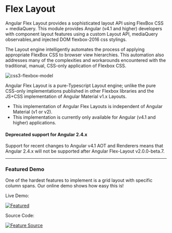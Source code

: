 # Flex Layout

Angular Flex Layout provides a sophisticated layout API using FlexBox CSS + mediaQuery. This module provides Angular (v4.1 and higher) developers with component layout features using a custom Layout API, mediaQuery observables,and injected DOM flexbox-2016 css stylings.  

The Layout engine intelligently automates the process of applying appropriate FlexBox CSS to browser view hierarchies. This automation also addresses many of the complexities and workarounds encountered with the traditional, manual, CSS-only application of Flexbox CSS. 

![css3-flexbox-model](https://cloud.githubusercontent.com/assets/210413/20034148/49a4fb62-a382-11e6-9822-42b90dec69be.jpg)

Angular Flex Layout is a pure-Typescript Layout engine; unlike the pure CSS-only implementations published in other Flexbox libraries  and the JS+CSS implementation of Angular Material v1.x Layouts. 

*  This implementation of Angular Flex Layouts is independent of Angular Material (v1 or v2).
*  This implementation is currently only available for Angular (v4.1 and higher) applications.
  
#### Deprecated support for Angular 2.4.x

Support for recent changes to Angular v4.1 AOT and Renderers means that Angular 2.4.x will not be supported after Angular Flex-Layout v2.0.0-beta.7. 

----

### Featured Demo

One of the hardest features to implement is a grid layout with specific column spans. Our online demo shows how easy this is!

Live Demo:

<a href="https://tburleson-layouts-demos.firebaseapp.com/#/stackoverflow" target="_blank">
<img alt="Featured" src="https://cloud.githubusercontent.com/assets/210413/24045163/216dae9c-0aec-11e7-8b22-616a4328eca3.jpg"></img>
</a>

Source Code:

<a href="https://github.com/angular/flex-layout/blob/master/src/demo-app/app/stack-overflow/columnSpan.demo.ts#L23" target="_blank" >
<img src="https://cloud.githubusercontent.com/assets/210413/24045169/247bad3c-0aec-11e7-827a-6ece0775ff39.jpg" alt="Feature Source" >
</img>
</a>


